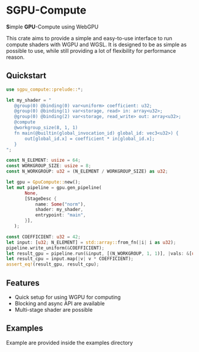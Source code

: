 # SGPU-Compute
**S**imple **GPU**-Compute using WebGPU

This crate aims to provide a simple and easy-to-use interface to run compute shaders with WGPU and WGSL. It is designed to be as simple as possible to use, while still providing a lot of flexibility for performance reason.

## Quickstart
```Rust
use sgpu_compute::prelude::*;

let my_shader = "
   @group(0) @binding(0) var<uniform> coefficient: u32;
   @group(0) @binding(1) var<storage, read> in: array<u32>;
   @group(0) @binding(2) var<storage, read_write> out: array<u32>;
   @compute
   @workgroup_size(8, 1, 1)
   fn main(@builtin(global_invocation_id) global_id: vec3<u32>) {
       out[global_id.x] = coefficient * in[global_id.x];
   }
";

const N_ELEMENT: usize = 64;
const WORKGROUP_SIZE: usize = 8;
const N_WORKGROUP: u32 = (N_ELEMENT / WORKGROUP_SIZE) as u32;

let gpu = GpuCompute::new();
let mut pipeline = gpu.gen_pipeline(
       None,
       [StageDesc {
           name: Some("norm"),
           shader: my_shader,
           entrypoint: "main",
       }],
   );

const COEFFICIENT: u32 = 42;
let input: [u32; N_ELEMENT] = std::array::from_fn(|i| i as u32);
pipeline.write_uniform(&COEFFICIENT);
let result_gpu = pipeline.run(&input, [(N_WORKGROUP, 1, 1)], |vals: &[u32; N_ELEMENT]| *vals);
let result_cpu = input.map(|v| v * COEFFICIENT);
assert_eq!(result_gpu, result_cpu);
```

## Features
- Quick setup for using WGPU for computing
- Blocking and async API are available
- Multi-stage shader are possible

## Examples
Example are provided inside the examples directory
